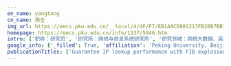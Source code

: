 ```yaml
---
en_name: yangtong
cn_name: 杨仝
img_url: https://eecs.pku.edu.cn/__local/4/4F/F7/EB1AACD801213FB28B7BB105834_5C1CDFC5_52E9.jpg?e=.jpg
homepage: https://eecs.pku.edu.cn/info/1337/5946.htm
intro: ['职称：研究员', '研究所：网络与信息系统研究所', '研究领域：网络大数据、高速数据流处理算法、机器学习算法加速', '办公电话：86-10-6275 6342', '电子邮件：yangtongemail@gmail.com, yang.tong@pku.edu.cn', '个人主页：http://net.pku.edu.cn/~yangtong/']
google_info: {'_filled': True, 'affiliation': 'Peking University, Beijing, China.  PKU. 北京大学', 'citedby': 527, 'citedby5y': 500, 'cites_per_year': {2012: 11, 2013: 3, 2014: 12, 2015: 15, 2016: 59, 2017: 55, 2018: 141, 2019: 202, 2020: 26}}
publicationTitles: ['Guarantee IP lookup performance with FIB explosion', 'Elastic sketch: Adaptive and fast network-wide measurements', 'A shifting bloom filter framework for set queries', 'A shifting framework for set queries', 'Pyramid sketch: A sketch framework for frequency estimation of data streams', 'Clue: Achieving fast update over compressed table for parallel lookup with reduced dynamic redundancy', 'Cold Filter: A Meta-Framework for Faster and More Accurate Stream Processing', 'An ultra-fast universal incremental update algorithm for trie-based routing lookup', 'SketchML: Accelerating Distributed Machine Learning with Data Sketches', 'Sf-sketch: A fast, accurate, and memory efficient data structure to store frequencies of data items', 'Approaching optimal compression with fast update for large scale routing tables', 'HeavyKeeper: An Accurate Algorithm for Finding Top-  Elephant Flows', 'HeavyGuardian: Separate and guard hot items in data streams', 'A Comparison of Performance and Accuracy of Measurement Algorithms in Software', 'NDNBench: A benchmark for named data networking lookup', 'Difference Bloom Filter: a Probabilistic Structure for Multi-set Membership Query', 'Towards practical use of Bloom Filter based IP lookup in operational network', 'Empowering sketches with machine learning for network measurements', 'One memory access sketch: a more accurate and faster sketch for per-flow measurement', 'Fast openflow table lookup with fast update', 'One-hashing bloom filter', 'Constant IP lookup with FIB explosion', 'Fine-Grained Probability Counting: Refined LogLog Algorithm.', '多传感器混合多模型估计的误差互相关性及其融合算法研究', 'Analyze and Improvement of BM Algorithm', 'FID-sketch: an accurate sketch to store frequencies in data streams', 'Ddp: Distributed network updates in sdn', 'ARP 病毒攻击模拟与防范措施', 'Accelerating network measurement in software', 'ABC: a Practicable Sketch Framework for Non-uniform Multisets.', 'LOOP: Layer-based overlay and optimized polymerization for multiple virtual tables.', 'Constructing optimal non-overlap routing tables', 'Fast and Accurate Graph Stream Summarization', 'Coloring Embedder: a Memory Efficient Data Structure for Answering Multi-set Query', 'ID Bloom Filter: Achieving Faster Multi-Set Membership Query in Network Applications', 'Single Hash: use one hash function to build faster hash based data structures', 'Virtual routing tables polymerization for lookup and update.', 'Fine-grained probability counting for cardinality estimation of data streams', 'A Generic Technique for Sketches to Adapt to Different Counting Ranges', 'Magic Cube Bloom Filter: Answering Membership Queries for Multiple Sets', 'Accurate per-flow measurement with bloom sketch', 'Diamond sketch: Accurate per-flow measurement for real IP streams', 'SSS: An Accurate and Fast Algorithm for Finding Top-k Hot Items in Data Streams', 'Rectangular Hash Table: Bloom Filter and Bitmap Assisted Hash Table with High Speed', 'FISF: Better User Experience using Smaller Bandwidth for Panoramic Virtual Reality Video', 'Fit the elephant in a box-towards IP lookup at on-chip memory access speed', 'Reducing the number of Bloom filters', 'A fresh look at Forwarding Information Base compression via mathematical analysis', '基于脆弱点利用关联的攻击图优化方法', '僵尸网络关键技术及其防御研究', '对 WehnTrust 入侵防御功能的测试与分析', '基于模型的遥感图像港口检测', 'Multi-copy Cuckoo Hashing', 'Finding Significant Items in Data Streams', '大数据系统 Benchmark 测试综述', 'NDN 名字查找算法的性能测试平台的设计和实现']
---
```

